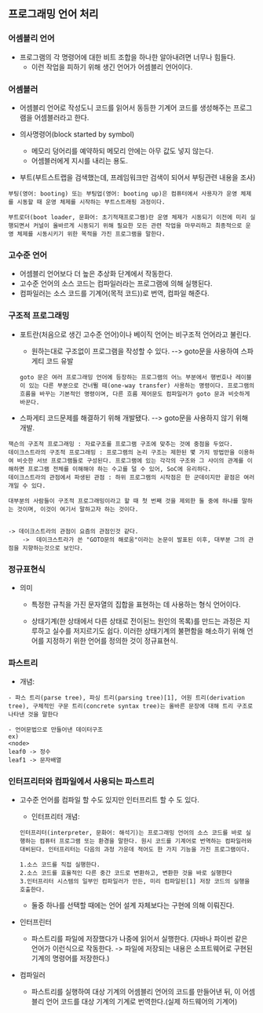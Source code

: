 ## 프로그래밍 언어 처리

### 어셈블리 언어
- 프로그램의 각 명령어에 대한 비트 조합을 하나한 알아내려면 너무나 힘들다.
    - 이런 작업을 피하기 위해 생긴 언어가 어셈블리 언어이다.


### 어셈블러

- 어셈블리 언어로 작성도니 코드를 읽어서 동등한 기계어 코드를 생성해주는 프로그램을 어셈블러라고 한다.

- 의사명령어(block started by symbol)
    - 메모리 덩어리를 예약하되 메모리 안에는 아무 값도 넣지 않는다.
    - 어셈블러에게 지시를 내리는 용도.


- 부트(부트스트랩을 검색했는데, 프레임워크만 검색이 되어서 부팅관련 내용을 조사)
```
부팅(영어: booting) 또는 부팅업(영어: booting up)은 컴퓨터에서 사용자가 운영 체제를 시동할 때 운영 체제를 시작하는 부트스트래핑 과정이다.

부트로더(boot loader, 문화어: 초기적재프로그램)란 운영 체제가 시동되기 이전에 미리 실행되면서 커널이 올바르게 시동되기 위해 필요한 모든 관련 작업을 마무리하고 최종적으로 운영 체제를 시동시키기 위한 목적을 가진 프로그램을 말한다.
```

### 고수준 언어

- 어셈블리 언어보다 더 높은 추상화 단계에서 작동한다. 
- 고수준 언어의 소스 코드는 컴파일러라는 프로그램에 의해 실행된다.
- 컴파일러는 소스 코드를 기계어(목적 코드))로 번역,  컴파일 해준다.


### 구조적 프로그래밍
- 포트란(처음으로 생긴 고수준 언어)이나 베이직 언어는 비구조적 언어라고 불린다.
    - 원하는대로 구조없이 프로그램을 작성할 수 있다. --> goto문을 사용하여 스파게티 코드 유발

    ```
    goto 문은 여러 프로그래밍 언어에 등장하는 프로그램의 어느 부분에서 행번호나 레이블이 있는 다른 부분으로 건너뛸 때(one-way transfer) 사용하는 명령이다. 프로그램의 흐름을 바꾸는 기본적인 명령이며, 다른 흐름 제어문도 컴파일러가 goto 문과 비슷하게 바꾼다.
    ```

- 스파게티 코드문제를 해결하기 위해 개발됐다. --> goto문을 사용하지 않기 위해 개발.


```
잭슨의 구조적 프로그래밍 : 자료구조를 프로그램 구조에 맞추는 것에 중점을 두었다.
데이크스트라의 구조적 프로그래밍 : 프로그램의 논리 구조는 제한된 몇 가지 방법만을 이용하여 비슷한 서브 프로그램들로 구성된다. 프로그램에 있는 각각의 구조와 그 사이의 관계를 이해하면 프로그램 전체를 이해해야 하는 수고를 덜 수 있어, SoC에 유리하다.
데이크스트라의 관점에서 파생된 관점 : 하위 프로그램의 시작점은 한 군데이지만 끝점은 여러 개일 수 있다.

대부분의 사람들이 구조적 프로그래밍이라고 할 때 첫 번째 것을 제외한 둘 중에 하나를 말하는 것이며, 이것이 여기서 말하고자 하는 것이다.


-> 데이크스트라의 관점이 요즘의 관점인것 같다.
    ->  데이크스트라가 쓴 "GOTO문의 해로움"이라는 논문이 발표된 이후, 대부분 그의 관점을 지향하는것으로 보인다. 
```

### 정규표현식

- 의미
    - 특정한 규칙을 가진 문자열의 집합을 표현하는 데 사용하는 형식 언어이다. 

    - 상태기계(한 상태에서 다른 상태로 전이된느 원인의 목록)를 만드는 과정은 지루하고 실수를 저지르기도 쉽다. 이러한  상태기계의 불편함을 해소하기 위해 언어를 지정하기 위한 언어를 정의한 것이 정규표현식.


### 파스트리

- 개념: 
```
- 파스 트리(parse tree), 파싱 트리(parsing tree)[1], 어원 트리(derivation tree), 구체적인 구문 트리(concrete syntax tree)는 올바른 문장에 대해 트리 구조로 나타낸 것을 말한다

- 언어문법으로 만들어낸 데이터구조
ex)
<node>
leaf0 -> 정수
leaf1 -> 문자배열
```


### 인터프리터와 컴파일에서 사용되는 파스트리

- 고수준 언어를 컴파일 할 수도 있지만 인터프리트 할 수 도 있다.
    - 인터프리터 개념:
    ```
    인터프리터(interpreter, 문화어: 해석기)는 프로그래밍 언어의 소스 코드를 바로 실행하는 컴퓨터 프로그램 또는 환경을 말한다. 원시 코드를 기계어로 번역하는 컴파일러와 대비된다. 인터프리터는 다음의 과정 가운데 적어도 한 가지 기능을 가진 프로그램이다.

    1.소스 코드를 직접 실행한다.
    2.소스 코드를 효율적인 다른 중간 코드로 변환하고, 변환한 것을 바로 실행한다
    3.인터프리터 시스템의 일부인 컴파일러가 만든, 미리 컴파일된[1] 저장 코드의 실행을 호출한다.
    ```
    - 둘중 하나를 선택할 때에는 언어 설계 자체보다는 구현에 의해 이뤄진다.

- 인터프린터
    - 파스트리를 파일에 저장했다가 나중에 읽어서 실행한다. (자바나 파이썬 같은 언어가 이런식으로 작동한다. -> 파일에 저장되는 내용은 소프트웨어로 구현된 기계의 명령어를 저장한다.)


- 컴파일러
    - 파스트리를 실행하여 대상 기계의 어셈블리 언어의 코드를 만들어낸 뒤, 이 어셈블리 언어 코드를 대상 기계의 기계로 번역한다.(실제 하드웨어의 기계어)